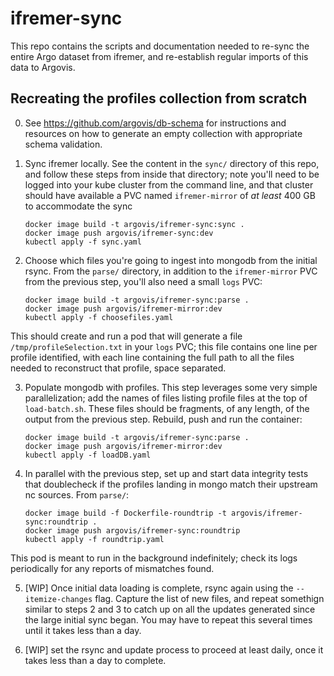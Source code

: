 # ifremer-sync

This repo contains the scripts and documentation needed to re-sync the entire Argo dataset from ifremer, and re-establish regular imports of this data to Argovis.

## Recreating the profiles collection from scratch

0. See https://github.com/argovis/db-schema for instructions and resources on how to generate an empty collection with appropriate schema validation.

1. Sync ifremer locally. See the content in the `sync/` directory of this repo, and follow these steps from inside that directory; note you'll need to be logged into your kube cluster from the command line, and that cluster should have available a PVC named `ifremer-mirror` of *at least* 400 GB to accommodate the sync

   ```
   docker image build -t argovis/ifremer-sync:sync .
   docker image push argovis/ifremer-sync:dev
   kubectl apply -f sync.yaml
   ```

2. Choose which files you're going to ingest into mongodb from the initial rsync. From the `parse/` directory, in addition to the `ifremer-mirror` PVC from the previous step, you'll also need a small `logs` PVC:

   ```
   docker image build -t argovis/ifremer-sync:parse .
   docker image push argovis/ifremer-mirror:dev
   kubectl apply -f choosefiles.yaml
   ```

This should create and run a pod that will generate a file `/tmp/profileSelection.txt` in your `logs` PVC; this file contains one line per profile identified, with each line containing the full path to all the files needed to reconstruct that profile, space separated.

3. Populate mongodb with profiles. This step leverages some very simple parallelization; add the names of files listing profile files at the top of `load-batch.sh`. These files should be fragments, of any length, of the output from the previous step. Rebuild, push and run the container:

   ```
   docker image build -t argovis/ifremer-sync:parse .
   docker image push argovis/ifremer-mirror:dev
   kubectl apply -f loadDB.yaml
   ```

4. In parallel with the previous step, set up and start data integrity tests that doublecheck if the profiles landing in mongo match their upstream nc sources. From `parse/`:

   ```
   docker image build -f Dockerfile-roundtrip -t argovis/ifremer-sync:roundtrip .
   docker image push argovis/ifremer-sync:roundtrip
   kubectl apply -f roundtrip.yaml 
   ```

 This pod is meant to run in the background indefinitely; check its logs periodically for any reports of mismatches found.

5. [WIP] Once initial data loading is complete, rsync again using the `--itemize-changes` flag. Capture the list of new files, and repeat somethign similar to steps 2 and 3 to catch up on all the updates generated since the large initial sync began. You may have to repeat this several times until it takes less than a day.

6. [WIP] set the rsync and update process to proceed at least daily, once it takes less than a day to complete.
